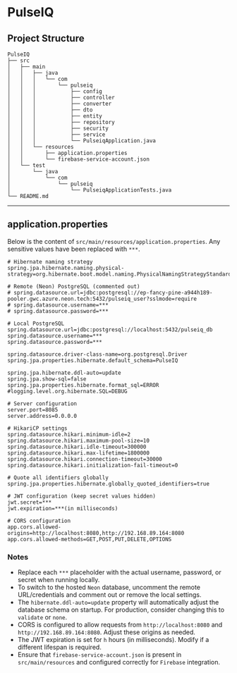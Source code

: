 
# PulseIQ

## Project Structure

```
PulseIQ
├── src
│   ├── main
│   │   ├── java
│   │   │   └── com
│   │   │       └── pulseiq
│   │   │           ├── config
│   │   │           ├── controller
│   │   │           ├── converter
│   │   │           ├── dto
│   │   │           ├── entity
│   │   │           ├── repository
│   │   │           ├── security
│   │   │           ├── service
│   │   │           └── PulseiqApplication.java
│   │   └── resources
│   │       ├── application.properties
│   │       └── firebase-service-account.json
│   └── test
│       └── java
│           └── com
│               └── pulseiq
│                   └── PulseiqApplicationTests.java
└── README.md
```

---

## application.properties

Below is the content of `src/main/resources/application.properties`. Any sensitive values have been replaced with `***`.

```properties
# Hibernate naming strategy
spring.jpa.hibernate.naming.physical-strategy=org.hibernate.boot.model.naming.PhysicalNamingStrategyStandardImpl

# Remote (Neon) PostgreSQL (commented out)
# spring.datasource.url=jdbc:postgresql://ep-fancy-pine-a944h189-pooler.gwc.azure.neon.tech:5432/pulseiq_user?sslmode=require
# spring.datasource.username=***
# spring.datasource.password=***

# Local PostgreSQL
spring.datasource.url=jdbc:postgresql://localhost:5432/pulseiq_db
spring.datasource.username=***
spring.datasource.password=***

spring.datasource.driver-class-name=org.postgresql.Driver
spring.jpa.properties.hibernate.default_schema=PulseIQ

spring.jpa.hibernate.ddl-auto=update
spring.jpa.show-sql=false
spring.jpa.properties.hibernate.format_sql=ERROR
#logging.level.org.hibernate.SQL=DEBUG

# Server configuration
server.port=8085
server.address=0.0.0.0

# HikariCP settings
spring.datasource.hikari.minimum-idle=2
spring.datasource.hikari.maximum-pool-size=10
spring.datasource.hikari.idle-timeout=300000
spring.datasource.hikari.max-lifetime=1800000
spring.datasource.hikari.connection-timeout=30000
spring.datasource.hikari.initialization-fail-timeout=0

# Quote all identifiers globally
spring.jpa.properties.hibernate.globally_quoted_identifiers=true

# JWT configuration (keep secret values hidden)
jwt.secret=***
jwt.expiration=***(in milliseconds)

# CORS configuration
app.cors.allowed-origins=http://localhost:8080,http://192.168.89.164:8080
app.cors.allowed-methods=GET,POST,PUT,DELETE,OPTIONS
```

### Notes

- Replace each `***` placeholder with the actual username, password, or secret when running locally.
- To switch to the hosted `Neon` database, uncomment the remote URL/credentials and comment out or remove the local settings.
- The `hibernate.ddl-auto=update` property will automatically adjust the database schema on startup. For production, consider changing this to `validate` or `none`.
- CORS is configured to allow requests from `http://localhost:8080` and `http://192.168.89.164:8080`. Adjust these origins as needed.
- The JWT expiration is set for `h` hours (in milliseconds). Modify if a different lifespan is required.
- Ensure that `firebase-service-account.json` is present in `src/main/resources` and configured correctly for `Firebase` integration.
